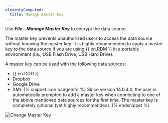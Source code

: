 ```yaml
---
eleventyComputed:
  title: Manage master key
---
```

Use ***File – Manage Master Key*** to encrypt the data source.

The master key prevents unauthorized users to access the data source without knowing the master key. It is highly recommended to apply a master key to the data source if you are using {{ en.RDM }} in a portable environment (i.e., USB Flash Drive, USB Hard Drive).

A master key can be used with the following data sources:

* {{ en.DOD }}
* Dropbox
* Google Drive
* XML
{% snippet icon.badgeInfo %}
Since version 14.0.4.0, the user is automatically prompted to add a master key when connecting to one of the above mentioned data sources for the first time. The master key is completely optional (yet highly recommended).
{% endsnippet %}

![Change Master Key](https://cdnweb.devolutions.net/docs/docs_en_rdm_windows_clip10079.png)